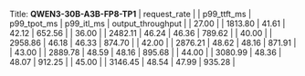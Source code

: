 Title: **QWEN3-30B-A3B-FP8-TP1**
| request_rate |     | p99_ttft_ms | p99_tpot_ms | p99_itl_ms | output_throughput |
| 27.00 |     | 1813.80 | 41.61 | 42.12 | 652.56 |
| 36.00 |     | 2482.11 | 46.24 | 46.36 | 789.62 |
| 40.00 |     | 2958.86 | 46.18 | 46.33 | 874.70 |
| 42.00 |     | 2876.21 | 48.62 | 48.16 | 871.91 |
| 43.00 |     | 2889.78 | 48.59 | 48.16 | 895.68 |
| 44.00 |     | 3080.99 | 48.36 | 48.07 | 912.25 |
| 45.00 |     | 3146.45 | 48.54 | 47.99 | 935.28 |
